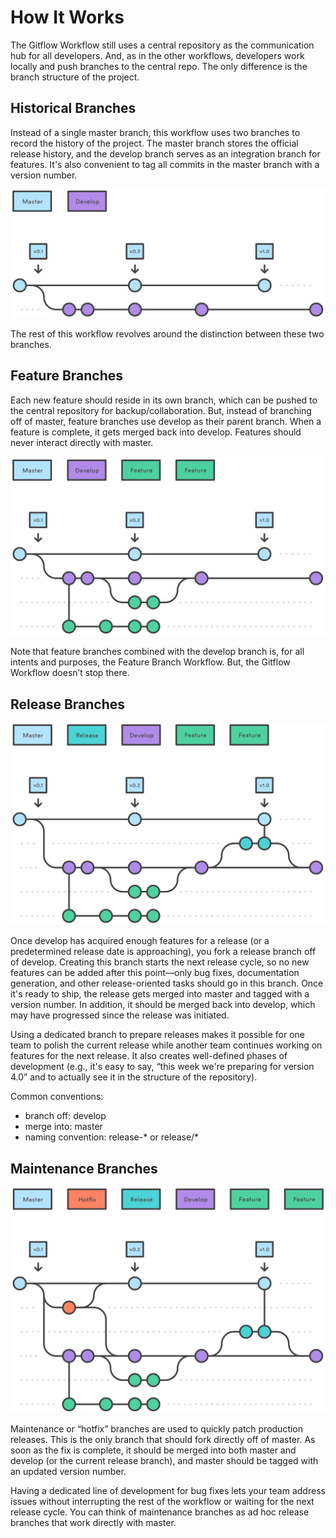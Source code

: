 # How It Works

The Gitflow Workflow still uses a central repository as the communication hub for all developers. And, as in the other workflows, developers work locally and push branches to the central repo. The only difference is the branch structure of the project.

## Historical Branches

Instead of a single master branch, this workflow uses two branches to record the history of the project. The master branch stores the official release history, and the develop branch serves as an integration branch for features. It's also convenient to tag all commits in the master branch with a version number.

![PNG](static/02.svg)

The rest of this workflow revolves around the distinction between these two branches.

## Feature Branches

Each new feature should reside in its own branch, which can be pushed to the central repository for backup/collaboration. But, instead of branching off of master, feature branches use develop as their parent branch. When a feature is complete, it gets merged back into develop. Features should never interact directly with master.

![PNG](static/03.svg)

Note that feature branches combined with the develop branch is, for all intents and purposes, the Feature Branch Workflow. But, the Gitflow Workflow doesn’t stop there.

## Release Branches

![PNG](static/04.svg)

Once develop has acquired enough features for a release (or a predetermined release date is approaching), you fork a release branch off of develop. Creating this branch starts the next release cycle, so no new features can be added after this point—only bug fixes, documentation generation, and other release-oriented tasks should go in this branch. Once it's ready to ship, the release gets merged into master and tagged with a version number. In addition, it should be merged back into develop, which may have progressed since the release was initiated.

Using a dedicated branch to prepare releases makes it possible for one team to polish the current release while another team continues working on features for the next release. It also creates well-defined phases of development (e.g., it's easy to say, “this week we're preparing for version 4.0” and to actually see it in the structure of the repository).

Common conventions:

* branch off: develop
* merge into: master
* naming convention: release-* or release/*

## Maintenance Branches

![PNG](static/05.svg)

Maintenance or “hotfix” branches are used to quickly patch production releases. This is the only branch that should fork directly off of master. As soon as the fix is complete, it should be merged into both master and develop (or the current release branch), and master should be tagged with an updated version number.

Having a dedicated line of development for bug fixes lets your team address issues without interrupting the rest of the workflow or waiting for the next release cycle. You can think of maintenance branches as ad hoc release branches that work directly with master.
